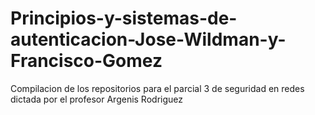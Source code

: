 # Principios-y-sistemas-de-autenticacion-Jose-Wildman-y-Francisco-Gomez
Compilacion de los repositorios para el parcial 3 de seguridad en redes dictada por el profesor Argenis Rodriguez
